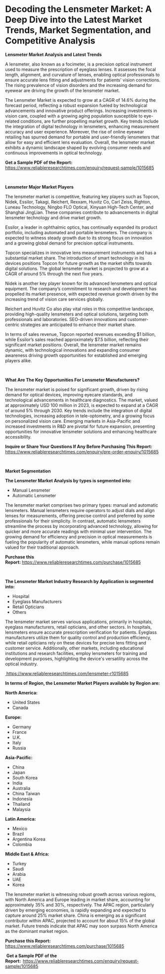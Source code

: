 <p><h1>Decoding the Lensmeter Market: A Deep Dive into the Latest Market Trends, Market Segmentation, and Competitive Analysis</h1></p><p><strong>Lensmeter Market Analysis and Latest Trends</strong></p>
<p><p>A lensmeter, also known as a focimeter, is a precision optical instrument used to measure the prescription of eyeglass lenses. It assesses the focal length, alignment, and curvature of lenses, enabling optical professionals to ensure accurate lens fitting and adjustments for patients' vision corrections. The rising prevalence of vision disorders and the increasing demand for eyewear are driving the growth of the lensmeter market.</p><p>The Lensmeter Market is expected to grow at a CAGR of 14.6% during the forecast period, reflecting a robust expansion fueled by technological advancements and innovative product offerings. Increasing investments in vision care, coupled with a growing aging population susceptible to eye-related conditions, are further propelling market growth. Key trends include the integration of digital technology in lensmeters, enhancing measurement accuracy and user experience. Moreover, the rise of online eyewear retailing has spurred demand for portable and user-friendly lensmeters that allow for easy and efficient lens evaluation. Overall, the lensmeter market exhibits a dynamic landscape shaped by evolving consumer needs and continuous improvements in optical technology.</p></p>
<p><strong>Get a Sample PDF of the Report:&nbsp;</strong> <a href="https://www.reliableresearchtimes.com/enquiry/request-sample/1015685?utm_campaign=2737&utm_medium=2&utm_source=Github&utm_content=ia&utm_term=13042025&utm_id=lensmeter">https://www.reliableresearchtimes.com/enquiry/request-sample/1015685</a></p>
<p>&nbsp;</p>
<p><strong>Lensmeter Major Market Players</strong></p>
<p><p>The lensmeter market is competitive, featuring key players such as Topcon, Nidek, Essilor, Takagi, Reichert, Rexxam, Huvitz Co, Carl Zeiss, Righton, Luneau Technology, Ningbo FLO Optical, Xinyuan High-Tech Center, and Shanghai JingLian. These companies contribute to advancements in digital lensmeter technology and drive market growth.</p><p>Essilor, a leader in ophthalmic optics, has continually expanded its product portfolio, including automated and portable lensmeters. The company is expected to witness steady growth due to its strong focus on innovation and a growing global demand for precision optical instruments.</p><p>Topcon specializes in innovative lens measurement instruments and has a substantial market share. The introduction of smart technology in its devices positions Topcon for future growth as the market shifts towards digital solutions. The global lensmeter market is projected to grow at a CAGR of around 5% through the next five years.</p><p>Nidek is another key player known for its advanced lensmeters and optical equipment. The company’s commitment to research and development has propelled its market presence, with expected revenue growth driven by the increasing trend of vision care services globally.</p><p>Reichert and Huvitz Co also play vital roles in this competitive landscape, providing high-quality lensmeters and optical solutions, targeting both professionals and laboratories. SEO-driven innovations and customer-centric strategies are anticipated to enhance their market share.</p><p>In terms of sales revenue, Topcon reported revenues exceeding $1 billion, while Essilor’s sales reached approximately $7.5 billion, reflecting their significant market positions. Overall, the lensmeter market remains dynamic, with technological innovations and expanding consumer awareness driving growth opportunities for established and emerging players alike.</p></p>
<p>&nbsp;</p>
<p><strong>What Are The Key Opportunities For Lensmeter Manufacturers?</strong></p>
<p><p>The lensmeter market is poised for significant growth, driven by rising demand for optical devices, improving eyecare standards, and technological advancements in healthcare diagnostics. The market, valued at approximately USD 100 million in 2023, is expected to expand at a CAGR of around 5% through 2030. Key trends include the integration of digital technologies, increasing adoption in tele-optometry, and a growing focus on personalized vision care. Emerging markets in Asia-Pacific and increased investments in R&D are pivotal for future expansion, presenting opportunities for innovative lensmeter solutions and enhancing healthcare accessibility.</p></p>
<p><strong>Inquire or Share Your Questions If Any Before Purchasing This Report:</strong> <a href="https://www.reliableresearchtimes.com/enquiry/pre-order-enquiry/1015685?utm_campaign=2737&utm_medium=2&utm_source=Github&utm_content=ia&utm_term=13042025&utm_id=lensmeter">https://www.reliableresearchtimes.com/enquiry/pre-order-enquiry/1015685</a></p>
<p>&nbsp;</p>
<p><strong>Market Segmentation</strong></p>
<p><strong>The Lensmeter Market Analysis by types is segmented into:</strong></p>
<p><ul><li>Manual Lensmeter</li><li>Automatic Lensmeter</li></ul></p>
<p><p>The lensmeter market comprises two primary types: manual and automatic lensmeters. Manual lensmeters require operators to adjust dials and align lenses for measurements, offering precise control and preferred by some professionals for their simplicity. In contrast, automatic lensmeters streamline the process by incorporating advanced technology, allowing for quicker and more accurate readings with minimal user intervention. The growing demand for efficiency and precision in optical measurements is fueling the popularity of automatic lensmeters, while manual options remain valued for their traditional approach.</p></p>
<p><strong>Purchase this Report:&nbsp;</strong><a href="https://www.reliableresearchtimes.com/purchase/1015685?utm_campaign=2737&utm_medium=2&utm_source=Github&utm_content=ia&utm_term=13042025&utm_id=lensmeter">https://www.reliableresearchtimes.com/purchase/1015685</a></p>
<p>&nbsp;</p>
<p><strong>The Lensmeter Market Industry Research by Application is segmented into:</strong></p>
<p><ul><li>Hospital</li><li>Eyeglass Manufacturers</li><li>Retail Opticians</li><li>Others</li></ul></p>
<p><p>The lensmeter market serves various applications, primarily in hospitals, eyeglass manufacturers, retail opticians, and other sectors. In hospitals, lensmeters ensure accurate prescription verification for patients. Eyeglass manufacturers utilize them for quality control and production efficiency, while retail opticians rely on these devices for precise lens fitting and customer service. Additionally, other markets, including educational institutions and research facilities, employ lensmeters for training and development purposes, highlighting the device's versatility across the optical industry.</p></p>
<p><a href="https://www.reliableresearchtimes.com/lensmeter-r1015685?utm_campaign=2737&utm_medium=2&utm_source=Github&utm_content=ia&utm_term=13042025&utm_id=lensmeter">&nbsp;https://www.reliableresearchtimes.com/lensmeter-r1015685</a></p>
<p><strong>In terms of Region, the Lensmeter Market Players available by Region are:</strong></p>
<p>
    <p> <strong> North America: </strong>
        <ul>
            <li>United States</li>
            <li>Canada</li>
        </ul>
        </p> 
    <p> <strong> Europe: </strong>
        <ul>
            <li>Germany</li>
            <li>France</li>
            <li>U.K.</li>
            <li>Italy</li>
            <li>Russia</li>
        </ul>
        </p> 
    <p> <strong> Asia-Pacific: </strong>
        <ul>
            <li>China</li>
            <li>Japan</li>
            <li>South Korea</li>
            <li>India</li>
            <li>Australia</li>
            <li>China Taiwan</li>
            <li>Indonesia</li>
            <li>Thailand</li>
            <li>Malaysia</li>
        </ul>
        </p> 
    <p> <strong> Latin America: </strong>
        <ul>
            <li>Mexico</li>
            <li>Brazil</li>
            <li>Argentina Korea</li>
            <li>Colombia</li>
        </ul>
        </p> 
    <p> <strong> Middle East & Africa: </strong>
        <ul>
            <li>Turkey</li>
            <li>Saudi</li>
            <li>Arabia</li>
            <li>UAE</li>
            <li>Korea</li>
        </ul>
    </p>
    </p>
<p><p>The lensmeter market is witnessing robust growth across various regions, with North America and Europe leading in market share, accounting for approximately 35% and 30%, respectively. The APAC region, particularly driven by emerging economies, is rapidly expanding and expected to capture around 25% market share. China is emerging as a significant contributor within APAC, projected to account for about 15% of the global market. Future trends indicate that APAC may soon surpass North America as the dominant market region.</p></p>
<p><strong>Purchase this Report: </strong><a href="https://www.reliableresearchtimes.com/purchase/1015685?utm_campaign=2737&utm_medium=2&utm_source=Github&utm_content=ia&utm_term=13042025&utm_id=lensmeter">https://www.reliableresearchtimes.com/purchase/1015685</a></p>
<p>&nbsp;<strong>Get a Sample PDF of the Report:&nbsp;&nbsp;</strong><a href="https://www.reliableresearchtimes.com/enquiry/request-sample/1015685?utm_campaign=2737&utm_medium=2&utm_source=Github&utm_content=ia&utm_term=13042025&utm_id=lensmeter">https://www.reliableresearchtimes.com/enquiry/request-sample/1015685</a></p>
<p><strong></strong></p>
<p><p></p><p></p><p></p></p>